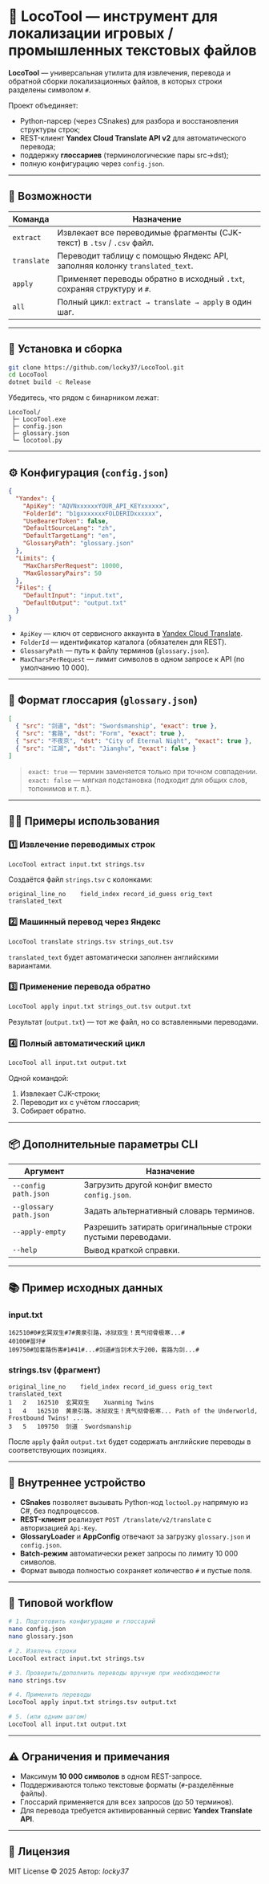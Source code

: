 # 🧩 LocoTool — инструмент для локализации игровых / промышленных текстовых файлов

**LocoTool** — универсальная утилита для извлечения, перевода и обратной сборки
локализационных файлов, в которых строки разделены символом `#`.

Проект объединяет:
- Python-парсер (через CSnakes) для разбора и восстановления структуры строк;
- REST-клиент **Yandex Cloud Translate API v2** для автоматического перевода;
- поддержку **глоссариев** (терминологические пары src→dst);
- полную конфигурацию через `config.json`.

---

## 🚀 Возможности

| Команда | Назначение |
|----------|-------------|
| `extract`  | Извлекает все переводимые фрагменты (CJK-текст) в `.tsv` / `.csv` файл. |
| `translate`| Переводит таблицу с помощью Яндекс API, заполняя колонку `translated_text`. |
| `apply`    | Применяет переводы обратно в исходный `.txt`, сохраняя структуру и `#`. |
| `all`      | Полный цикл: `extract → translate → apply` в один шаг. |

---

## 🧰 Установка и сборка

```bash
git clone https://github.com/locky37/LocoTool.git
cd LocoTool
dotnet build -c Release
````

Убедитесь, что рядом с бинарником лежат:

```
LocoTool/
 ├─ LocoTool.exe
 ├─ config.json
 ├─ glossary.json
 └─ locotool.py
```

---

## ⚙️ Конфигурация (`config.json`)

```json
{
  "Yandex": {
    "ApiKey": "AQVNxxxxxxYOUR_API_KEYxxxxxx",
    "FolderId": "b1gxxxxxxxFOLDERIDxxxxxx",
    "UseBearerToken": false,
    "DefaultSourceLang": "zh",
    "DefaultTargetLang": "en",
    "GlossaryPath": "glossary.json"
  },
  "Limits": {
    "MaxCharsPerRequest": 10000,
    "MaxGlossaryPairs": 50
  },
  "Files": {
    "DefaultInput": "input.txt",
    "DefaultOutput": "output.txt"
  }
}
```

* `ApiKey` — ключ от сервисного аккаунта в [Yandex Cloud Translate](https://yandex.cloud/ru/docs/translate/).
* `FolderId` — идентификатор каталога (обязателен для REST).
* `GlossaryPath` — путь к файлу терминов (`glossary.json`).
* `MaxCharsPerRequest` — лимит символов в одном запросе к API (по умолчанию 10 000).

---

## 📖 Формат глоссария (`glossary.json`)

```json
[
  { "src": "剑道", "dst": "Swordsmanship", "exact": true },
  { "src": "套路", "dst": "Form", "exact": true },
  { "src": "不夜京", "dst": "City of Eternal Night", "exact": true },
  { "src": "江湖", "dst": "Jianghu", "exact": false }
]
```

> `exact: true` — термин заменяется только при точном совпадении.
> `exact: false` — мягкая подстановка (подходит для общих слов, топонимов и т. п.).

---

## 🧑‍💻 Примеры использования

### 1️⃣ Извлечение переводимых строк

```bash
LocoTool extract input.txt strings.tsv
```

Создаётся файл `strings.tsv` с колонками:

```
original_line_no	field_index	record_id_guess	orig_text	translated_text
```

### 2️⃣ Машинный перевод через Яндекс

```bash
LocoTool translate strings.tsv strings_out.tsv
```

`translated_text` будет автоматически заполнен английскими вариантами.

### 3️⃣ Применение перевода обратно

```bash
LocoTool apply input.txt strings_out.tsv output.txt
```

Результат (`output.txt`) — тот же файл, но со вставленными переводами.

### 4️⃣ Полный автоматический цикл

```bash
LocoTool all input.txt output.txt
```

Одной командой:

1. Извлекает CJK-строки;
2. Переводит их с учётом глоссария;
3. Собирает обратно.

---

## 📦 Дополнительные параметры CLI

| Аргумент               | Назначение                                                 |
| ---------------------- | ---------------------------------------------------------- |
| `--config path.json`   | Загрузить другой конфиг вместо `config.json`.              |
| `--glossary path.json` | Задать альтернативный словарь терминов.                    |
| `--apply-empty`        | Разрешить затирать оригинальные строки пустыми переводами. |
| `--help`               | Вывод краткой справки.                                     |

---

## 📚 Пример исходных данных

### input.txt

```text
162510#0#玄冥双生#7#黄泉引路，冰狱双生！真气彻骨极寒...#
40100#苗圩#
109750#加套路伤害#1#41#...#剑道#当剑术大于200，套路为剑...#
```

### strings.tsv (фрагмент)

```
original_line_no	field_index	record_id_guess	orig_text	translated_text
1	2	162510	玄冥双生	Xuanming Twins
1	4	162510	黄泉引路，冰狱双生！真气彻骨极寒...	Path of the Underworld, Frostbound Twins! ...
3	5	109750	剑道	Swordsmanship
```

После `apply` файл `output.txt` будет содержать английские переводы в соответствующих позициях.

---

## 🧩 Внутреннее устройство

* **CSnakes** позволяет вызывать Python-код `loctool.py` напрямую из C#, без подпроцессов.
* **REST-клиент** реализует `POST /translate/v2/translate` с авторизацией `Api-Key`.
* **GlossaryLoader** и **AppConfig** отвечают за загрузку `glossary.json` и `config.json`.
* **Batch-режим** автоматически режет запросы по лимиту 10 000 символов.
* Формат вывода полностью сохраняет количество `#` и пустые поля.

---

## 🧾 Типовой workflow

```bash
# 1. Подготовить конфигурацию и глоссарий
nano config.json
nano glossary.json

# 2. Извлечь строки
LocoTool extract input.txt strings.tsv

# 3. Проверить/дополнить переводы вручную при необходимости
nano strings.tsv

# 4. Применить переводы
LocoTool apply input.txt strings.tsv output.txt

# 5. (или одним шагом)
LocoTool all input.txt output.txt
```

---

## ⚠️ Ограничения и примечания

* Максимум **10 000 символов** в одном REST-запросе.
* Поддерживаются только текстовые форматы (`#`-разделённые файлы).
* Глоссарий применяется для всех запросов (до 50 терминов).
* Для перевода требуется активированный сервис **Yandex Translate API**.

---

## 🧩 Лицензия

MIT License © 2025
Автор: *locky37*